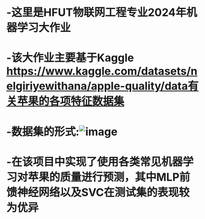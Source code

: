# -这里是HFUT物联网工程专业2024年机器学习大作业
# -该大作业主要基于Kaggle https://www.kaggle.com/datasets/nelgiriyewithana/apple-quality/data有关苹果的各项特征数据集
# -数据集的形式:![image](https://github.com/DStevenFelix/-/assets/127421201/5feaf719-60c1-4e48-b051-3867c1fd4ef5)
# -在该项目中实现了使用各类常见机器学习对苹果的质量进行预测，其中MLP前馈神经网络以及SVC在测试集的表现较为优异

